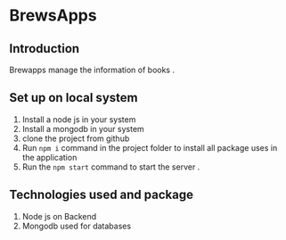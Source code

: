 # BrewsApps

## Introduction
Brewapps manage the information of books .

## Set up on local system  
1. Install a node js in your system 
2. Install a mongodb in your system 
3. clone the project from github 
4. Run `npm i` command in the project folder to install all package uses in the application 
5. Run the `npm start` command to start the server .

## Technologies used and package 
1. Node js on Backend 
2. Mongodb used for databases 

